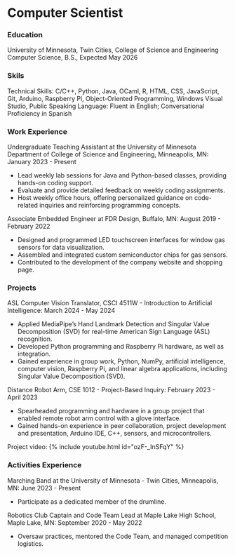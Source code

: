 # Computer Scientist

### Education
University of Minnesota, Twin Cities, College of Science and Engineering
Computer Science, B.S., Expected May 2026

### Skils
Technical Skills: C/C++, Python, Java, OCaml, R, HTML, CSS, JavaScript, Git, Arduino, Raspberry Pi, Object-Oriented Programming, Windows Visual Studio, Public Speaking
Language: Fluent in English; Conversational Proficiency in Spanish

### Work Experience
Undergraduate Teaching Assistant at the University of Minnesota Department of College of Science and Engineering, Minneapolis, MN: January 2023 - Present
* Lead weekly lab sessions for Java and Python-based classes, providing hands-on coding support.
* Evaluate and provide detailed feedback on weekly coding assignments.
* Host weekly office hours, offering personalized guidance on code-related inquiries and reinforcing programming concepts.

Associate Embedded Engineer at FDR Design, Buffalo, MN: August 2019 - February 2022
* Designed and programmed LED touchscreen interfaces for window gas sensors for data visualization.
* Assembled and integrated custom semiconductor chips for gas sensors.
* Contributed to the development of the company website and shopping page.

### Projects
ASL Computer Vision Translator, CSCI 4511W - Introduction to Artificial Intelligence: March 2024 - May 2024
* Applied MediaPipe’s Hand Landmark Detection and Singular Value Decomposition (SVD) for real-time American Sign Language (ASL) recognition.
* Developed Python programming and Raspberry Pi hardware, as well as integration.
* Gained experience in group work, Python, NumPy, artificial intelligence, computer vision, Raspberry Pi, and linear algebra applications, including Singular Value Decomposition (SVD).

Distance Robot Arm, CSE 1012 - Project-Based Inquiry: February 2023 - April 2023
* Spearheaded programming and hardware in a group project that enabled remote robot arm control with a glove interface.
* Gained hands-on experience in peer collaboration, project development and presentation, Arduino IDE, C++, sensors, and microcontrollers.

Project video:
{% include youtube.html id="ozF-_InSFqY" %} <br />

### Activities Experience
Marching Band at the University of Minnesota - Twin Cities, Minneapolis, MN: June 2023 - Present
* Participate as a dedicated member of the drumline.

Robotics Club Captain and Code Team Lead at Maple Lake High School, Maple Lake, MN: September 2020 - May 2022
* Oversaw practices, mentored the Code Team, and managed competition logistics.
